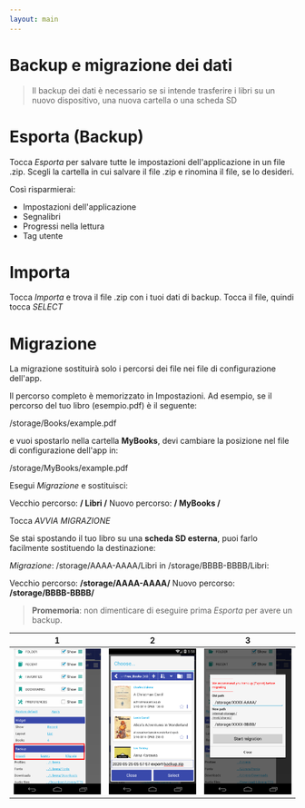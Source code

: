```yaml
---
layout: main
---
```


# Backup e migrazione dei dati

> Il backup dei dati è necessario se si intende trasferire i libri su un nuovo dispositivo, una nuova cartella o una scheda SD

# Esporta (Backup)

Tocca _Esporta_ per salvare tutte le impostazioni dell'applicazione in un file .zip. Scegli la cartella in cui salvare il file .zip e rinomina il file, se lo desideri.

Così risparmierai:

* Impostazioni dell'applicazione
* Segnalibri
* Progressi nella lettura
* Tag utente
 
# Importa

Tocca _Importa_ e trova il file .zip con i tuoi dati di backup. Tocca il file, quindi tocca _SELECT_

# Migrazione

La migrazione sostituirà solo i percorsi dei file nei file di configurazione dell'app.

Il percorso completo è memorizzato in Impostazioni. Ad esempio, se il percorso del tuo libro (esempio.pdf) è il seguente:

/storage/Books/example.pdf

e vuoi spostarlo nella cartella **MyBooks**, devi cambiare la posizione nel file di configurazione dell'app in:

/storage/MyBooks/example.pdf

Esegui _Migrazione_ e sostituisci:

Vecchio percorso: **/ Libri /**
Nuovo percorso: **/ MyBooks /**

Tocca _AVVIA MIGRAZIONE_

Se stai spostando il tuo libro su una **scheda SD esterna**, puoi farlo facilmente sostituendo la destinazione:

_Migrazione_: /storage/AAAA-AAAA/Libri in /storage/BBBB-BBBB/Libri:

Vecchio percorso: **/storage/AAAA-AAAA/**
Nuovo percorso: **/storage/BBBB-BBBB/**

> **Promemoria**: non dimenticare di eseguire prima _Esporta_ per avere un backup.

|1|2|3|
|-|-|-|
|![](1.png)|![](2.png)|![](3.png)|
